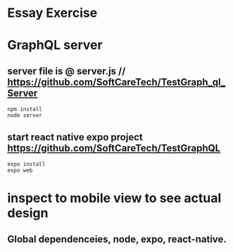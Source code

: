 # Essay Exercise
# GraphQL server

## server file is @ server.js //  https://github.com/SoftCareTech/TestGraph_ql_Server      
``` 
npm install 
node server

```
## start react native expo project   https://github.com/SoftCareTech/TestGraphQL
```
expo install
expo web

```

# inspect  to mobile view to see actual design

## Global dependenceies, node, expo, react-native.